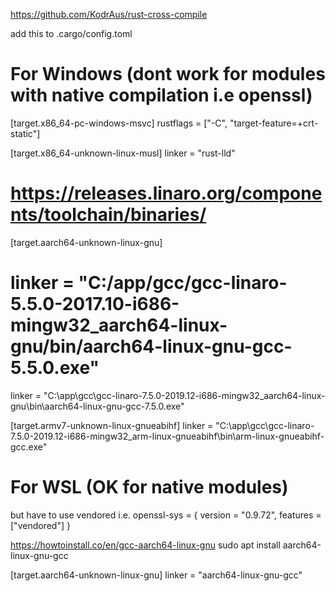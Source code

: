 https://github.com/KodrAus/rust-cross-compile

add this to .cargo/config.toml

# For Windows (dont work for modules with native compilation i.e openssl)

[target.x86_64-pc-windows-msvc]
rustflags = ["-C", "target-feature=+crt-static"]

[target.x86_64-unknown-linux-musl]
linker = "rust-lld"

# https://releases.linaro.org/components/toolchain/binaries/

[target.aarch64-unknown-linux-gnu]

# linker = "C:/app/gcc/gcc-linaro-5.5.0-2017.10-i686-mingw32_aarch64-linux-gnu/bin/aarch64-linux-gnu-gcc-5.5.0.exe"

linker = "C:\\app\\gcc\\gcc-linaro-7.5.0-2019.12-i686-mingw32_aarch64-linux-gnu\\bin\\aarch64-linux-gnu-gcc-7.5.0.exe"

[target.armv7-unknown-linux-gnueabihf]
linker = "C:\\app\\gcc\\gcc-linaro-7.5.0-2019.12-i686-mingw32_arm-linux-gnueabihf\\bin\\arm-linux-gnueabihf-gcc.exe"

# For WSL (OK for native modules)

but have to use vendored i.e. openssl-sys = { version = "0.9.72", features = ["vendored"] }

https://howtoinstall.co/en/gcc-aarch64-linux-gnu
sudo apt install aarch64-linux-gnu-gcc

[target.aarch64-unknown-linux-gnu]
linker = "aarch64-linux-gnu-gcc"
